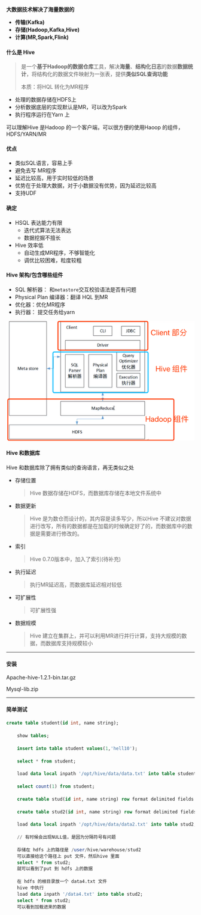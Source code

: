 **大数据技术解决了海量数据的**

* **传输(Kafka)**
* **存储(Hadoop,Kafka,Hive)**
* **计算(MR,Spark,Flink)**

#### 什么是 Hive

> 是一个**基于Hadoop的数据仓库**工具，解决**海量**、**结构化日志**的数据**数据统计**，将结构化的数据文件映射为一张表，提供**类似SQL查询功能**
>
> 本质：将HQL 转化为MR程序

* 处理的数据存储在HDFS上
* 分析数据底层的实现默认是MR，可以改为Spark
* 执行程序运行在Yarn 上

可以理解Hive 是Hadoop 的一个客户端，可以很方便的使用Haoop 的组件，HDFS/YARN/MR

#### 优点

* 类似SQL语言，容易上手
* 避免去写 MR程序
* 延迟比较高，用于实时较低的场景
* 优势在于处理大数据，对于小数据没有优势，因为延迟比较高
* 支持UDF

#### 确定

* HSQL 表达能力有限
  * 迭代式算法无法表达
  * 数据挖掘不擅长
* Hive 效率低
  * 自动生成MR程序，不够智能化
  * 调优比较困难，粒度较粗

#### Hive 架构/包含哪些组件

* SQL 解析器： 和`metastore`交互校验语法是否有问题
* Physical Plan 编译器：翻译 HQL 到MR
* 优化器：优化MR程序
* 执行器： 提交任务给yarn

![a](./pic/1.png)

#### Hive 和数据库

Hive 和数据库除了拥有类似的查询语言，再无类似之处

* 存储位置

  > Hive 数据存储在HDFS，而数据库存储在本地文件系统中

* 数据更新

  > Hive 是为数仓而设计的，其内容是读多写少，所以Hive 不建议对数据进行改写，所有的数据都是在加载的时候确定好了的，而数据库中的数据是需要进行修改的。

* 索引

  > Hive 0.7.0版本中，加入了索引(待补充)

* 执行延迟

  > 执行MR延迟高，而数据库延迟相对较低

* 可扩展性

  > 可扩展性强

* 数据规模

  > Hive 建立在集群上，并可以利用MR进行并行计算，支持大规模的数据，而数据库支持规模较小

---

#### 安装

Apache-hive-1.2.1-bin.tar.gz

Mysql-lib.zip

---

#### 简单测试

```sql
create table student(id int, name string);

    show tables;

    insert into table student values(1,'hell10');

    select * from student;

    load data local inpath '/opt/hive/data/data.txt' into table student;

    select count(1) from student;

    create table stud(id int, name string) row format delimited fields terminated by ',';

    create table stud2(id int, name string) row format delimited fields terminated by ',';

    load data local inpath '/opt/hive/data/data2.txt' into table stud2;

    // 有时候会出现NULL值，是因为分隔符号有问题

    存储在 hdfs 上的路径是 /user/hive/warehouse/stud2
    可以直接给这个路径上 put 文件，然后hive 里面
    select * from stud2;
    就可以看到了put 到 hdfs 上的数据

    在 hdfs 的根目录放一个 data4.txt 文件
    hive 中执行
    load data inpath '/data4.txt' into table stud2;
    select * from stud2;
    可以看到加载进来的数据

```





